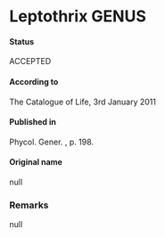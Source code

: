 Leptothrix GENUS
=======

#### Status
ACCEPTED

#### According to
The Catalogue of Life, 3rd January 2011

#### Published in
Phycol. Gener. , p. 198.

#### Original name
null

### Remarks
null